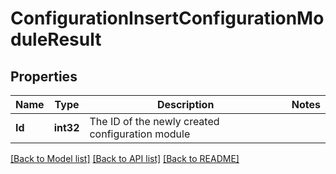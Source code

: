 # ConfigurationInsertConfigurationModuleResult

## Properties

Name | Type | Description | Notes
------------ | ------------- | ------------- | -------------
**Id** | **int32** | The ID of the newly created configuration module | 

[[Back to Model list]](../README.md#documentation-for-models) [[Back to API list]](../README.md#documentation-for-api-endpoints) [[Back to README]](../README.md)


